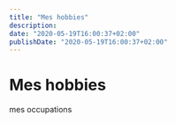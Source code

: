 ```yaml
---
title: "Mes hobbies"
description:
date: "2020-05-19T16:00:37+02:00"
publishDate: "2020-05-19T16:00:37+02:00"
---
```


# Mes hobbies
mes occupations